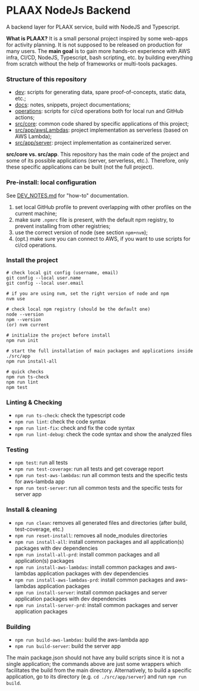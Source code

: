 # PLAAX NodeJs Backend

A backend layer for PLAAX service, build with NodeJS and Typescript.

**What is PLAAX?** It is a small personal project inspired by some web-apps for activity planning.
It is not supposed to be released on production for many users.
The **main goal** is to gain more hands-on experience with AWS infra, CI/CD, 
NodeJS, Typescript, bash scripting, etc. by building everything from scratch 
without the help of frameworks or multi-tools packages.

### Structure of this repository
- [dev](dev): scripts for generating data, spare proof-of-concepts, static data, etc.;
- [docs](docs): notes, snippets, project documentations;
- [operations](operations): scripts for ci/cd operations both for local run and GitHub actions;
- [src/core](src%2Fcore): common code shared by specific applications of this project;
- [src/app/awsLambdas](src%2Fapp%2FawsLambdas): project implementation as serverless (based on AWS Lambda);
- [src/app/server](src%2Fapp%2Fserver): project implementation as containerized server.

**src/core vs. src/app**. This repository has the main code of the project and some of its possible applications 
(server, serverless, etc.). Therefore, only these specific applications can be built (not the full project).

### Pre-install: local configuration
See [DEV_NOTES.md](docs%2FDEV_NOTES.md) for "how-to" documentation.
1. set local GitHub profile to prevent overlapping with other profiles on the current machine;
2. make sure `.npmrc` file is present, with the default npm registry, to prevent installing from other registries;
3. use the correct version of node (see section `npm+nvm`);
4. (opt.) make sure you can connect to AWS, if you want to use scripts for ci/cd operations.


### Install the project
```
# check local git config (username, email)
git config --local user.name
git config --local user.email

# if you are using nvm, set the right version of node and npm
nvm use

# check local npm registry (should be the default one)
node --version
npm --version
(or) nvm current

# initialize the project before install
npm run init

# start the full installation of main packages and applications inside ./src/app
npm run install-all

# quick checks
npm run ts-check
npm run lint
npm test
```

### Linting & Checking
- `npm run ts-check`: check the typescript code
- `npm run lint`: check the code syntax
- `npm run lint-fix`: check and fix the code syntax
- `npm run lint-debug`: check the code syntax and show the analyzed files

### Testing
- `npm test`: run all tests
- `npm run test-coverage`: run all tests and get coverage report
- `npm run test-aws-lambdas`: run all common tests and the specific tests for aws-lambda app
- `npm run test-server`: run all common tests and the specific tests for server app

### Install & cleaning
- `npm run clean`: removes all generated files and directories (after build, test-coverage, etc.)
- `npm run reset-install`: removes all node_modules directories
- `npm run install-all`: install common packages and all application(s) packages with dev dependencies
- `npm run install-all-prd`: install common packages and all application(s) packages
- `npm run install-aws-lambdas`: install common packages and aws-lambdas application packages with dev dependencies
- `npm run install-aws-lambdas-prd`: install common packages and aws-lambdas application packages
- `npm run install-server`: install common packages and server application packages with dev dependencies
- `npm run install-server-prd`: install common packages and server application packages

### Building
- `npm run build-aws-lambdas`: build the aws-lambda app
- `npm run build-server`: build the server app

The main package.json should not have any build scripts since it is not a single application;
the commands above are just some wrappers which facilitates the build from the main directory.
Alternatively, to build a specific application, go to its directory (e.g. `cd ./src/app/server`) and run `npm run build`.
